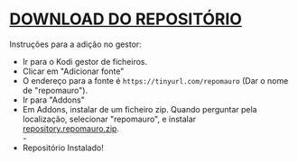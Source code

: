 # <a href="repository.repomauro.zip">DOWNLOAD DO REPOSITÓRIO</a>

Instruções para a adição no gestor:


<p align="left">
  <ul>
    <li>Ir para o Kodi gestor de ficheiros.</li>
    <li>Clicar em "Adicionar fonte"</li>
    <li>O endereço para a fonte é <code>https://tinyurl.com/repomauro</code> (Dar o nome de "repomauro").</li>
    <li>Ir para "Addons"</li>
    <li>Em Addons, instalar de um ficheiro zip. Quando perguntar pela localização, selecionar "repomauro", e instalar <a href="repository.repomauro.zip">repository.repomauro.zip</a>.</li>
    -
    <li>Repositório Instalado!</li>
    
</ul>

                                      
                                       

</p>

